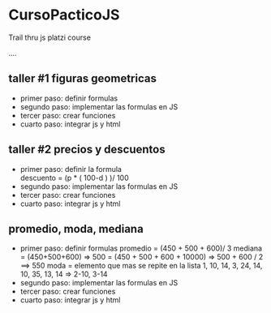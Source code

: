 # CursoPacticoJS
Trail thru js platzi course 


....
## taller #1 figuras geometricas
- primer paso: definir formulas
- segundo paso: implementar las formulas en JS
- tercer paso: crear funciones
- cuarto paso: integrar js y html


## taller #2 precios y descuentos
- primer paso: definir la formula   
        descuento = (p * ( 100-d ) )/ 100
- segundo paso: implementar las formulas en JS
- tercer paso: crear funciones
- cuarto paso: integrar js y html



## promedio, moda, mediana
- primer paso: definir formulas
promedio = (450 + 500 + 600)/ 3
mediana = (450+500+600) => 500 
        = (450 + 500 + 600 + 10000) => 500 + 600 / 2 ==> 550
moda = elemento que mas se repite en la lista
        1, 10, 14, 3, 24, 14, 10, 35, 13, 14 => 2-10, 3-14
- segundo paso: implementar las formulas en JS
- tercer paso: crear funciones
- cuarto paso: integrar js y html
